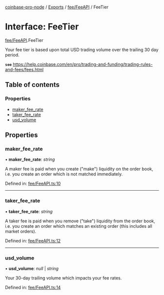 [coinbase-pro-node](../README.md) / [Exports](../modules.md) / [fee/FeeAPI](../modules/fee_feeapi.md) / FeeTier

# Interface: FeeTier

[fee/FeeAPI](../modules/fee_feeapi.md).FeeTier

Your fee tier is based upon total USD trading volume over the trailing 30 day period.

**`see`** https://help.coinbase.com/en/pro/trading-and-funding/trading-rules-and-fees/fees.html

## Table of contents

### Properties

- [maker\_fee\_rate](fee_feeapi.feetier.md#maker_fee_rate)
- [taker\_fee\_rate](fee_feeapi.feetier.md#taker_fee_rate)
- [usd\_volume](fee_feeapi.feetier.md#usd_volume)

## Properties

### maker\_fee\_rate

• **maker\_fee\_rate**: *string*

A maker fee is paid when you create ("make") liquidity on the order book, i.e. you create an order which is not matched immediately.

Defined in: [fee/FeeAPI.ts:10](https://github.com/bennycode/coinbase-pro-node/blob/e63aeae/src/fee/FeeAPI.ts#L10)

___

### taker\_fee\_rate

• **taker\_fee\_rate**: *string*

A taker fee is paid when you remove ("take") liquidity from the order book, i.e. you create an order which matches an existing order (this includes all market orders).

Defined in: [fee/FeeAPI.ts:12](https://github.com/bennycode/coinbase-pro-node/blob/e63aeae/src/fee/FeeAPI.ts#L12)

___

### usd\_volume

• **usd\_volume**: *null* \| *string*

Your 30-day trailing volume which impacts your fee rates.

Defined in: [fee/FeeAPI.ts:14](https://github.com/bennycode/coinbase-pro-node/blob/e63aeae/src/fee/FeeAPI.ts#L14)
